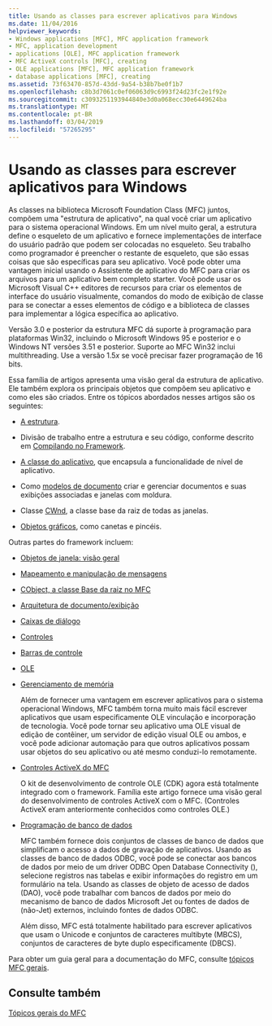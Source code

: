 ```yaml
---
title: Usando as classes para escrever aplicativos para Windows
ms.date: 11/04/2016
helpviewer_keywords:
- Windows applications [MFC], MFC application framework
- MFC, application development
- applications [OLE], MFC application framework
- MFC ActiveX controls [MFC], creating
- OLE applications [MFC], MFC application framework
- database applications [MFC], creating
ms.assetid: 73f63470-857d-43dd-9a54-b38b7be0f1b7
ms.openlocfilehash: c8b3d7061c0ef06063d9c6993f24d23fc2e1f92e
ms.sourcegitcommit: c3093251193944840e3d0a068ecc30e6449624ba
ms.translationtype: MT
ms.contentlocale: pt-BR
ms.lasthandoff: 03/04/2019
ms.locfileid: "57265295"
---
```

# <a name="using-the-classes-to-write-applications-for-windows"></a>Usando as classes para escrever aplicativos para Windows

As classes na biblioteca Microsoft Foundation Class (MFC) juntos, compõem uma "estrutura de aplicativo", na qual você criar um aplicativo para o sistema operacional Windows. Em um nível muito geral, a estrutura define o esqueleto de um aplicativo e fornece implementações de interface do usuário padrão que podem ser colocadas no esqueleto. Seu trabalho como programador é preencher o restante de esqueleto, que são essas coisas que são específicas para seu aplicativo. Você pode obter uma vantagem inicial usando o Assistente de aplicativo do MFC para criar os arquivos para um aplicativo bem completo starter. Você pode usar os Microsoft Visual C++ editores de recursos para criar os elementos de interface do usuário visualmente, comandos do modo de exibição de classe para se conectar a esses elementos de código e a biblioteca de classes para implementar a lógica específica ao aplicativo.

Versão 3.0 e posterior da estrutura MFC dá suporte à programação para plataformas Win32, incluindo o Microsoft Windows 95 e posterior e o Windows NT versões 3.51 e posterior. Suporte ao MFC Win32 inclui multithreading. Use a versão 1.5*x* se você precisar fazer programação de 16 bits.

Essa família de artigos apresenta uma visão geral da estrutura de aplicativo. Ele também explora os principais objetos que compõem seu aplicativo e como eles são criados. Entre os tópicos abordados nesses artigos são os seguintes:

- [A estrutura](../mfc/framework-mfc.md).

- Divisão de trabalho entre a estrutura e seu código, conforme descrito em [Compilando no Framework](../mfc/building-on-the-framework.md).

- [A classe do aplicativo](../mfc/cwinapp-the-application-class.md), que encapsula a funcionalidade de nível de aplicativo.

- Como [modelos de documento](../mfc/document-templates-and-the-document-view-creation-process.md) criar e gerenciar documentos e suas exibições associadas e janelas com moldura.

- Classe [CWnd](../mfc/window-objects.md), a classe base da raiz de todas as janelas.

- [Objetos gráficos](../mfc/graphic-objects.md), como canetas e pincéis.

Outras partes do framework incluem:

- [Objetos de janela: visão geral](../mfc/window-objects.md)

- [Mapeamento e manipulação de mensagens](../mfc/message-handling-and-mapping.md)

- [CObject, a classe Base da raiz no MFC](../mfc/using-cobject.md)

- [Arquitetura de documento/exibição](../mfc/document-view-architecture.md)

- [Caixas de diálogo](../mfc/dialog-boxes.md)

- [Controles](../mfc/controls-mfc.md)

- [Barras de controle](../mfc/control-bars.md)

- [OLE](../mfc/ole-in-mfc.md)

- [Gerenciamento de memória](../mfc/memory-management.md)

   Além de fornecer uma vantagem em escrever aplicativos para o sistema operacional Windows, MFC também torna muito mais fácil escrever aplicativos que usam especificamente OLE vinculação e incorporação de tecnologia. Você pode tornar seu aplicativo uma OLE visual de edição de contêiner, um servidor de edição visual OLE ou ambos, e você pode adicionar automação para que outros aplicativos possam usar objetos do seu aplicativo ou até mesmo conduzi-lo remotamente.

- [Controles ActiveX do MFC](../mfc/mfc-activex-controls.md)

   O kit de desenvolvimento de controle OLE (CDK) agora está totalmente integrado com o framework. Família este artigo fornece uma visão geral do desenvolvimento de controles ActiveX com o MFC. (Controles ActiveX eram anteriormente conhecidos como controles OLE.)

- [Programação de banco de dados](../data/data-access-programming-mfc-atl.md)

   MFC também fornece dois conjuntos de classes de banco de dados que simplificam o acesso a dados de gravação de aplicativos. Usando as classes de banco de dados ODBC, você pode se conectar aos bancos de dados por meio de um driver ODBC Open Database Connectivity (), selecione registros nas tabelas e exibir informações do registro em um formulário na tela. Usando as classes de objeto de acesso de dados (DAO), você pode trabalhar com bancos de dados por meio do mecanismo de banco de dados Microsoft Jet ou fontes de dados de (não-Jet) externos, incluindo fontes de dados ODBC.

   Além disso, MFC está totalmente habilitado para escrever aplicativos que usam o Unicode e conjuntos de caracteres multibyte (MBCS), conjuntos de caracteres de byte duplo especificamente (DBCS).

Para obter um guia geral para a documentação do MFC, consulte [tópicos MFC gerais](../mfc/general-mfc-topics.md).

## <a name="see-also"></a>Consulte também

[Tópicos gerais do MFC](../mfc/general-mfc-topics.md)

